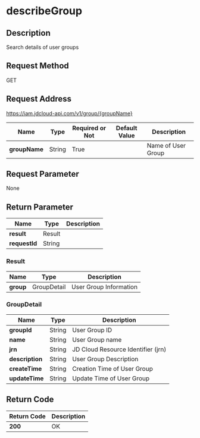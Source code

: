 # describeGroup


## Description
Search details of user groups

## Request Method
GET

## Request Address
https://iam.jdcloud-api.com/v1/group/{groupName}

|Name|Type|Required or Not|Default Value|Description|
|---|---|---|---|---|
|**groupName**|String|True| |Name of User Group|

## Request Parameter
None


## Return Parameter
|Name|Type|Description|
|---|---|---|
|**result**|Result| |
|**requestId**|String| |

### Result
|Name|Type|Description|
|---|---|---|
|**group**|GroupDetail|User Group Information|
### GroupDetail
|Name|Type|Description|
|---|---|---|
|**groupId**|String|User Group ID|
|**name**|String|User Group name|
|**jrn**|String|JD Cloud Resource Identifier (jrn)|
|**description**|String|User Group Description|
|**createTime**|String|Creation Time of User Group|
|**updateTime**|String|Update Time of User Group|

## Return Code
|Return Code|Description|
|---|---|
|**200**|OK|
